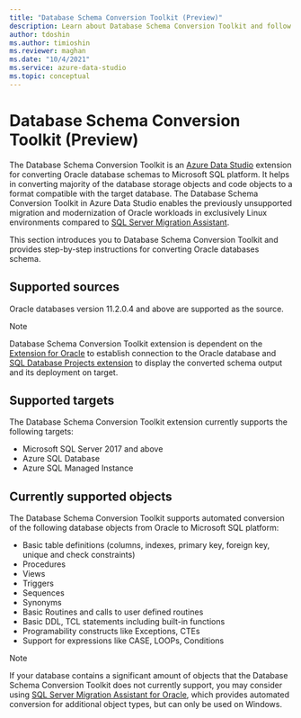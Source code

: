 ```yaml
---
title: "Database Schema Conversion Toolkit (Preview)"
description: Learn about Database Schema Conversion Toolkit and follow step-by-step instructions for migrating Oracle databases to Microsoft SQL platform.
author: tdoshin
ms.author: timioshin
ms.reviewer: maghan
ms.date: "10/4/2021"
ms.service: azure-data-studio
ms.topic: conceptual
---
```


# Database Schema Conversion Toolkit (Preview)

The Database Schema Conversion Toolkit is an [Azure Data Studio](../../../what-is-azure-data-studio.md) extension for converting Oracle database schemas to Microsoft SQL platform. It helps in converting majority of the database storage objects and code objects to a format compatible with the target database. The Database Schema Conversion Toolkit in Azure Data Studio enables the previously unsupported migration and modernization of Oracle workloads in exclusively Linux environments compared to [SQL Server Migration Assistant](../../../../ssma/oracle/sql-server-migration-assistant-for-oracle-oracletosql.md).

This section introduces you to Database Schema Conversion Toolkit and provides step-by-step instructions for converting Oracle databases schema.

## Supported sources

Oracle databases version 11.2.0.4 and above are supported as the source.

> [!NOTE]
> Database Schema Conversion Toolkit extension is dependent on the [Extension for Oracle](../../extension-for-oracle.md) to establish connection to the Oracle database and [SQL Database Projects extension](../../sql-database-project-extension.md) to display the converted schema output and its deployment on target.

## Supported targets

The Database Schema Conversion Toolkit extension currently supports the following targets:

- Microsoft SQL Server 2017 and above
- Azure SQL Database
- Azure SQL Managed Instance

## Currently supported objects

The Database Schema Conversion Toolkit supports automated conversion of the following database objects from Oracle to Microsoft SQL platform:

- Basic table definitions (columns, indexes, primary key, foreign key, unique and check constraints)
- Procedures
- Views
- Triggers
- Sequences
- Synonyms
- Basic Routines and calls to user defined routines
- Basic DDL, TCL statements including built-in functions
- Programability constructs like Exceptions, CTEs
- Support for expressions like CASE, LOOPs, Conditions

> [!NOTE]
> If your database contains a significant amount of objects that the Database Schema Conversion Toolkit does not currently support, you may consider using [SQL Server Migration Assistant for Oracle](../../../../ssma/oracle/sql-server-migration-assistant-for-oracle-oracletosql.md), which provides automated conversion for additional object types, but can only be used on Windows.
